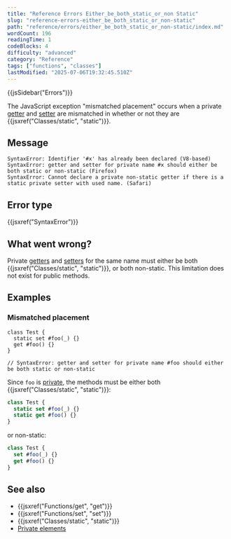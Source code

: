 ```yaml
---
title: "Reference Errors Either_be_both_static_or_non Static"
slug: "reference-errors-either_be_both_static_or_non-static"
path: "reference/errors/either_be_both_static_or_non-static/index.md"
wordCount: 196
readingTime: 1
codeBlocks: 4
difficulty: "advanced"
category: "Reference"
tags: ["functions", "classes"]
lastModified: "2025-07-06T19:32:45.510Z"
---
```



{{jsSidebar("Errors")}}

The JavaScript exception "mismatched placement" occurs when a private [getter](/en-US/docs/Web/JavaScript/Reference/Functions/get) and [setter](/en-US/docs/Web/JavaScript/Reference/Functions/set) are mismatched in whether or not they are {{jsxref("Classes/static", "static")}}.

## Message

```plain
SyntaxError: Identifier '#x' has already been declared (V8-based)
SyntaxError: getter and setter for private name #x should either be both static or non-static (Firefox)
SyntaxError: Cannot declare a private non-static getter if there is a static private setter with used name. (Safari)
```

## Error type

{{jsxref("SyntaxError")}}

## What went wrong?

Private [getters](/en-US/docs/Web/JavaScript/Reference/Functions/get) and [setters](/en-US/docs/Web/JavaScript/Reference/Functions/set) for the same name must either be both {{jsxref("Classes/static", "static")}}, or both non-static. This limitation does not exist for public methods.

## Examples

### Mismatched placement

```js-nolint example-bad
class Test {
  static set #foo(_) {}
  get #foo() {}
}

// SyntaxError: getter and setter for private name #foo should either be both static or non-static
```

Since `foo` is [private](/en-US/docs/Web/JavaScript/Reference/Classes/Private_elements), the methods must be either both {{jsxref("Classes/static", "static")}}:

```js example-good
class Test {
  static set #foo(_) {}
  static get #foo() {}
}
```

or non-static:

```js example-good
class Test {
  set #foo(_) {}
  get #foo() {}
}
```

## See also

- {{jsxref("Functions/get", "get")}}
- {{jsxref("Functions/set", "set")}}
- {{jsxref("Classes/static", "static")}}
- [Private elements](/en-US/docs/Web/JavaScript/Reference/Classes/Private_elements)
